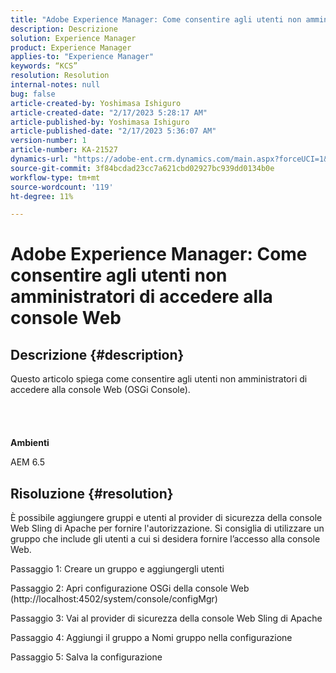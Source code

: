 ```yaml
---
title: "Adobe Experience Manager: Come consentire agli utenti non amministratori di accedere alla Web Console"
description: Descrizione
solution: Experience Manager
product: Experience Manager
applies-to: "Experience Manager"
keywords: “KCS”
resolution: Resolution
internal-notes: null
bug: false
article-created-by: Yoshimasa Ishiguro
article-created-date: "2/17/2023 5:28:17 AM"
article-published-by: Yoshimasa Ishiguro
article-published-date: "2/17/2023 5:36:07 AM"
version-number: 1
article-number: KA-21527
dynamics-url: "https://adobe-ent.crm.dynamics.com/main.aspx?forceUCI=1&pagetype=entityrecord&etn=knowledgearticle&id=bfaac1dd-83ae-ed11-aad1-6045bd0061cb"
source-git-commit: 3f84bcdad23cc7a621cbd02927bc939dd0134b0e
workflow-type: tm+mt
source-wordcount: '119'
ht-degree: 11%

---
```


# Adobe Experience Manager: Come consentire agli utenti non amministratori di accedere alla console Web

## Descrizione {#description}

Questo articolo spiega come consentire agli utenti non amministratori di accedere alla console Web (OSGi Console).<br><br> <br><br><br>
<b>Ambienti</b>

AEM 6.5


## Risoluzione {#resolution}


È possibile aggiungere gruppi e utenti al provider di sicurezza della console Web Sling di Apache per fornire l&#39;autorizzazione.
Si consiglia di utilizzare un gruppo che include gli utenti a cui si desidera fornire l’accesso alla console Web.

Passaggio 1: Creare un gruppo e aggiungergli utenti

Passaggio 2: Apri configurazione OSGi della console Web (http://localhost:4502/system/console/configMgr)

Passaggio 3: Vai al provider di sicurezza della console Web Sling di Apache

Passaggio 4: Aggiungi il gruppo a Nomi gruppo nella configurazione

Passaggio 5: Salva la configurazione

